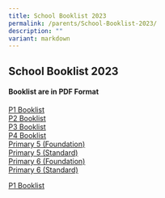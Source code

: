 ```yaml
---
title: School Booklist 2023
permalink: /parents/School-Booklist-2023/
description: ""
variant: markdown
---
```

## School Booklist 2023

#### Booklist are in PDF Format

[P1 Booklist](/files/2023%20P1.pdf)<br>
[P2 Booklist](/files/2023%20P2.pdf)<br>
[P3 Booklist](/files/2023%20P3.pdf)<br>
[P4 Booklist](/files/2023%20P4.pdf)<br>
[Primary 5 (Foundation)](/files/2023%20P5FDN.pdf)<br>
[Primary 5 (Standard)](/files/2023%20P5STD.pdf)<br>
[Primary 6 (Foundation)](/files/2023%20P6FDN.pdf)<br>
[Primary 6 (Standard)](/files/2023%20P6STD.pdf)

[P1 Booklist](/file/Booklist/P1_2024.pdf)<br>

